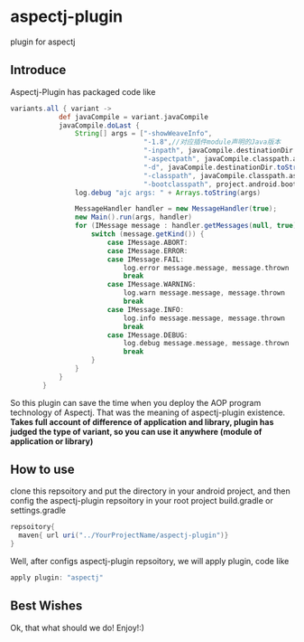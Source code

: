 # aspectj-plugin
plugin for aspectj
## Introduce
Aspectj-Plugin has packaged code like
```groovy
variants.all { variant ->
            def javaCompile = variant.javaCompile
            javaCompile.doLast {
                String[] args = ["-showWeaveInfo",
                                 "-1.8",//对应插件module声明的Java版本
                                 "-inpath", javaCompile.destinationDir.toString(),
                                 "-aspectpath", javaCompile.classpath.asPath,
                                 "-d", javaCompile.destinationDir.toString(),
                                 "-classpath", javaCompile.classpath.asPath,
                                 "-bootclasspath", project.android.bootClasspath.join(File.pathSeparator)]
                log.debug "ajc args: " + Arrays.toString(args)

                MessageHandler handler = new MessageHandler(true);
                new Main().run(args, handler)
                for (IMessage message : handler.getMessages(null, true)) {
                    switch (message.getKind()) {
                        case IMessage.ABORT:
                        case IMessage.ERROR:
                        case IMessage.FAIL:
                            log.error message.message, message.thrown
                            break
                        case IMessage.WARNING:
                            log.warn message.message, message.thrown
                            break
                        case IMessage.INFO:
                            log.info message.message, message.thrown
                            break
                        case IMessage.DEBUG:
                            log.debug message.message, message.thrown
                            break
                    }
                }
            }
        }
```
So this plugin can save the time when you deploy the AOP program technology of Aspectj.
That was the meaning of aspectj-plugin existence.
**Takes full account of difference of application and library, plugin has judged the type of variant, so you can use it anywhere (module of application or library)**
## How to use
clone this repsoitory and put the directory in your android project, and then config the aspectj-plugin repsoitory in your root project build.gradle or settings.gradle
```groovy
repsoitory{
  maven{ url uri("../YourProjectName/aspectj-plugin")}
}
```
Well, after configs aspectj-plugin repsoitory, we will apply plugin, code like
```groovy
apply plugin: "aspectj"
```
## Best Wishes
Ok, that what should we do!
Enjoy!:)

